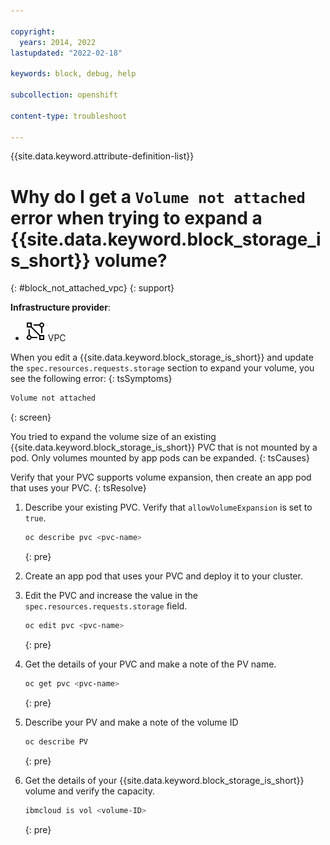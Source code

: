 ```yaml
---

copyright: 
  years: 2014, 2022
lastupdated: "2022-02-18"

keywords: block, debug, help

subcollection: openshift

content-type: troubleshoot

---
```


{{site.data.keyword.attribute-definition-list}}


# Why do I get a `Volume not attached` error when trying to expand a {{site.data.keyword.block_storage_is_short}} volume?
{: #block_not_attached_vpc}
{: support}

**Infrastructure provider**:
* ![VPC infrastructure provider icon.](images/icon-vpc-2.svg) VPC


When you edit a {{site.data.keyword.block_storage_is_short}} and update the `spec.resources.requests.storage` section to expand your volume, you see the following error:
{: tsSymptoms}

```sh
Volume not attached
```
{: screen}


You tried to expand the volume size of an existing {{site.data.keyword.block_storage_is_short}} PVC that is not mounted by a pod. Only volumes mounted by app pods can be expanded.
{: tsCauses}


Verify that your PVC supports volume expansion, then create an app pod that uses your PVC.
{: tsResolve}

1. Describe your existing PVC. Verify that `allowVolumeExpansion` is set to `true`.
    ```sh
    oc describe pvc <pvc-name>
    ```
    {: pre}

1. Create an app pod that uses your PVC and deploy it to your cluster.

1. Edit the PVC and increase the value in the `spec.resources.requests.storage` field.
    ```sh
    oc edit pvc <pvc-name>
    ```
    {: pre}

1. Get the details of your PVC and make a note of the PV name.
    ```sh
    oc get pvc <pvc-name>
    ```
    {: pre}

1. Describe your PV and make a note of the volume ID
    ```sh
    oc describe PV
    ```
    {: pre}

1. Get the details of your {{site.data.keyword.block_storage_is_short}} volume and verify the capacity.
    ```sh
    ibmcloud is vol <volume-ID>
    ```
    {: pre}







